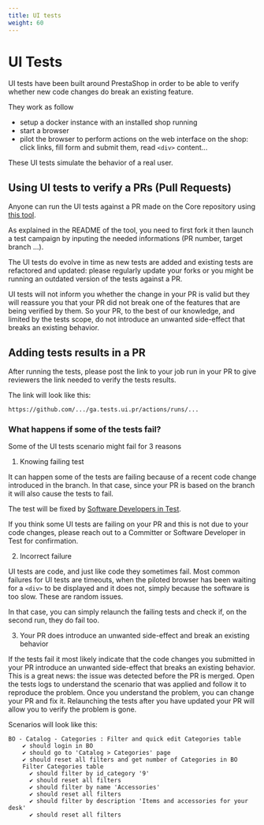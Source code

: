```yaml
---
title: UI tests
weight: 60
---
```


# UI Tests

UI tests have been built around PrestaShop in order to be able to verify whether new code changes do break an existing feature.

They work as follow
- setup a docker instance with an installed shop running
- start a browser
- pilot the browser to perform actions on the web interface on the shop: click links, fill form and submit them, read `<div>` content...

These UI tests simulate the behavior of a real user.

## Using UI tests to verify a PRs (Pull Requests)

Anyone can run the UI tests against a PR made on the Core repository using [this tool](https://github.com/PrestaShop/ga.tests.ui.pr/).

As explained in the README of the tool, you need to first fork it then launch a test campaign by inputing the needed informations (PR number, target branch ...).

The UI tests do evolve in time as new tests are added and existing tests are refactored and updated: please regularly update your forks or you might be running an outdated version of the tests against a PR.

UI tests will not inform you whether the change in your PR is valid but they will reassure you that your PR did not break one of the features that are being verified by them. So your PR, to the best of our knowledge, and limited by the tests scope, do not introduce an unwanted side-effect that breaks an existing behavior.

## Adding tests results in a PR

After running the tests, please post the link to your job run in your PR to give reviewers the link needed to verify the tests results.

The link will look like this:
```
https://github.com/.../ga.tests.ui.pr/actions/runs/...
```

### What happens if some of the tests fail?

Some of the UI tests scenario might fail for 3 reasons

1. Knowing failing test

It can happen some of the tests are failing because of a recent code change introduced in the branch. In that case, since your PR is based on the branch it will also cause the tests to fail.

The test will be fixed by [Software Developers in Test](https://www.prestashop-project.org/project-organization/people-and-roles/#software-developers-in-test).

If you think some UI tests are failing on your PR and this is not due to your code changes, please reach out to a Committer or Software Developer in Test for confirmation.

2. Incorrect failure

UI tests are code, and just like code they sometimes fail. Most common failures for UI tests are timeouts, when the piloted browser has been waiting for a `<div>` to be displayed and it does not, simply because the software is too slow. These are random issues.

In that case, you can simply relaunch the failing tests and check if, on the second run, they do fail too.

3. Your PR does introduce an unwanted side-effect and break an existing behavior

If the tests fail it most likely indicate that the code changes you submitted in your PR introduce an unwanted side-effect that breaks an existing behavior. This is a great news: the issue was detected before the PR is merged. Open the tests logs to understand the scenario that was applied and follow it to reproduce the problem. Once you understand the problem, you can change your PR and fix it. Relaunching the tests after you have updated your PR will allow you to verify the problem is gone.

Scenarios will look like this:
```
BO - Catalog - Categories : Filter and quick edit Categories table
    ✔ should login in BO
    ✔ should go to 'Catalog > Categories' page
    ✔ should reset all filters and get number of Categories in BO
    Filter Categories table
      ✔ should filter by id_category '9'
      ✔ should reset all filters
      ✔ should filter by name 'Accessories'
      ✔ should reset all filters
      ✔ should filter by description 'Items and accessories for your desk'
      ✔ should reset all filters
```
